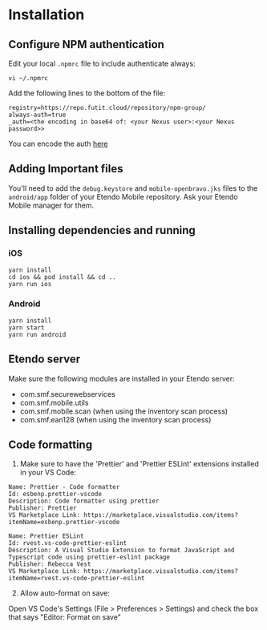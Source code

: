 # Installation

## Configure NPM authentication
Edit your local `.npmrc` file to include authenticate always:
```
vi ~/.npmrc
```
Add the following lines to the bottom of the file:
```
registry=https://repo.futit.cloud/repository/npm-group/
always-auth=true
_auth=<the encoding in base64 of: <your Nexus user>:<your Nexus password>>
```
You can encode the auth [here](https://www.base64encode.org/)
## Adding Important files
You'll need to add the `debug.keystore` and `mobile-openbravo.jks` files to the `android/app` folder of your Etendo Mobile repository. Ask your Etendo Mobile manager for them.
## Installing dependencies and running
### iOS
```
yarn install
cd ios && pod install && cd ..
yarn run ios
```
### Android
```
yarn install
yarn start
yarn run android
```

## Etendo server
Make sure the following modules are installed in your Etendo server:
- com.smf.securewebservices
- com.smf.mobile.utils
- com.smf.mobile.scan (when using the inventory scan process)
- com.smf.ean128 (when using the inventory scan process)

## Code formatting
1. Make sure to have the 'Prettier' and 'Prettier ESLint' extensions installed in your VS Code:
```
Name: Prettier - Code formatter
Id: esbenp.prettier-vscode
Description: Code formatter using prettier
Publisher: Prettier
VS Marketplace Link: https://marketplace.visualstudio.com/items?itemName=esbenp.prettier-vscode
```
```
Name: Prettier ESLint
Id: rvest.vs-code-prettier-eslint
Description: A Visual Studio Extension to format JavaScript and Typescript code using prettier-eslint package
Publisher: Rebecca Vest
VS Marketplace Link: https://marketplace.visualstudio.com/items?itemName=rvest.vs-code-prettier-eslint
```

2. Allow auto-format on save: 

Open VS Code's Settings (File > Preferences > Settings) and check the box that says "Editor: Format on save"
